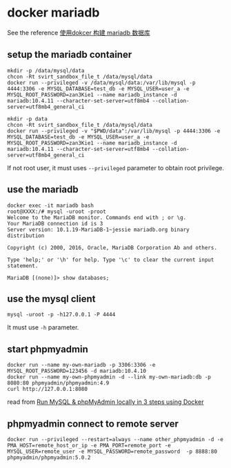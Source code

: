 # docker mariadb

See the reference [使用dokcer 构建 mariadb 数据库](http://dockone.io/article/2380)

## setup the mariadb container

``` shell
mkdir -p /data/mysql/data
chcon -Rt svirt_sandbox_file_t /data/mysql/data
docker run --privileged -v /data/mysql/data:/var/lib/mysql -p 4444:3306 -e MYSQL_DATABASE=test_db -e MYSQL_USER=user_a -e MYSQL_ROOT_PASSWORD=zan3Kie1 --name mariadb_instance -d mariadb:10.4.11 --character-set-server=utf8mb4 --collation-server=utf8mb4_general_ci

mkdir -p data
chcon -Rt svirt_sandbox_file_t /data/mysql/data
docker run --privileged -v "$PWD/data":/var/lib/mysql -p 4444:3306 -e MYSQL_DATABASE=test_db -e MYSQL_USER=user_a -e MYSQL_ROOT_PASSWORD=zan3Kie1 --name mariadb_instance -d mariadb:10.4.11 --character-set-server=utf8mb4 --collation-server=utf8mb4_general_ci

```
If not root user, it must uses `--privileged` parameter to obtain root privilege.

## use the mariadb

``` shell
docker exec -it mariadb bash
root@XXXX:/# mysql -uroot -proot
Welcome to the MariaDB monitor. Commands end with ; or \g.
Your MariaDB connection id is 3
Server version: 10.1.19-MariaDB-1~jessie mariadb.org binary distribution

Copyright (c) 2000, 2016, Oracle, MariaDB Corporation Ab and others.

Type 'help;' or '\h' for help. Type '\c' to clear the current input statement.

MariaDB [(none)]> show databases;
```

## use the mysql client

``` shell
mysql -uroot -p -h127.0.0.1 -P 4444
```
It must use `-h` parameter.

## start phpmyadmin

``` shell
docker run --name my-own-mariadb -p 3306:3306 -e MYSQL_ROOT_PASSWORD=123456 -d mariadb:10.4.10
docker run --name my-own-phpmyadmin -d --link my-own-mariadb:db -p 8080:80 phpmyadmin/phpmyadmin:4.9
curl http://127.0.0.1:8080
```
read from [Run MySQL & phpMyAdmin locally in 3 steps using Docker](https://medium.com/@migueldoctor/run-mysql-phpmyadmin-locally-in-3-steps-using-docker-74eb735fa1fc)

## phpmyadmin connect to remote server

``` shell
docker run --privileged --restart=always --name other_phpmyadmin -d -e PMA_HOST=remote_host_or_ip -e PMA_PORT=remote_port -e MYSQL_USER=remote_user -e MYSQL_PASSWORD=remote_password  -p 8888:80 phpmyadmin/phpmyadmin:5.0.2
```
